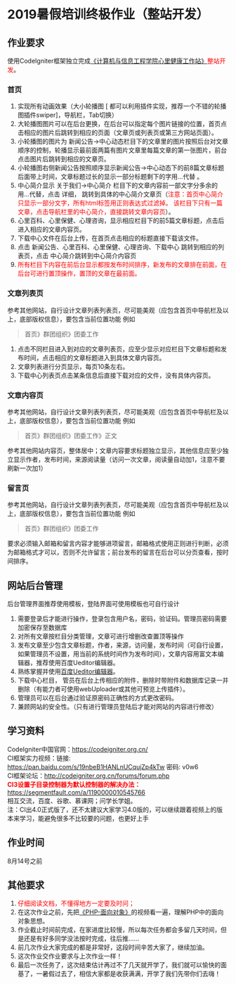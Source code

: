 # 2019暑假培训终极作业（整站开发）

## 作业要求

使用CodeIgniter框架独立完成[《计算机与信息工程学院心里健康工作站》](http://cs.henu.edu.cn/heart.htm)<font style="color:red;">整站开发</font>。

### 首页
1. 实现所有动画效果（大小轮播图 [ 都可以利用插件实现，推荐一个不错的轮播图插件swiper]，导航栏，Tab切换）
2. 大轮播图图片可以在后台更换，在后台可以指定每个图片链接的位置，首页点击相应的图片后跳转到相应的页面（文章页或列表页或第三方网站页面）。
3. 小轮播图的图片为 新闻公告->中心动态栏目下的文章里的图片按照后台对文章顺序的控制，轮播显示最前面两篇有图片文章里每篇文章的第一张图片，前台点击图片后跳转到相应的文章页。
4. 小轮播图右侧新闻公告按照顺序显示新闻公告->中心动态下的前8篇文章标题后面带上时间，文章标题过长的显示一部分标题剩下的字用…代替 。
5. 中心简介显示 关于我们->中心简介 栏目下的文章内容前一部文字分多余的用…代替，点击 详细， 跳转到具体的中心简介文章页（<font style="color:red;">注意：首页中心简介只显示一部分文字，所有html标签用正则表达式过滤掉。 该栏目下只有一篇文章，点击导航栏里的中心简介，直接跳转文章内容页</font>）。
6. 心里百科、心里保健、心理咨询，显示相应栏目下的前5篇文章标题，点击后进入相应的文章内容页。
7. 下载中心文件在后台上传，在首页点击相应的标题直接下载该文件。
8. 点击 新闻公告、心里百科、心里保健、心理咨询、下载中心 跳转到相应的列表页，点击 中心简介跳转到中心简介内容页
9. <font style="color:red;">所有栏目下内容在前后台显示都按发布时间排序，新发布的文章排在前面，在后台可进行置顶操作，置顶的文章在最前面。</font>

### 文章列表页
参考其他网站，自行设计文章列表列表页，尽可能美观（应包含首页中导航栏及以上，底部版权信息），要包含当前位置功能 例如
> 首页》群团组织》团委工作

1. 点击不同栏目进入到对应的文章列表页，应至少显示对应栏目下文章标题和发布时间，点击相应的文章标题进入到具体文章内容页。
2. 文章列表进行分页显示，每页10条左右。
3. 下载中心列表页点击某条信息后直接下载对应的文件，没有具体内容页。

### 文章内容页
参考其他网站，自行设计文章列表列表页，尽可能美观（应包含首页中导航栏及以上，底部版权信息），要包含当前位置功能 例如
> 首页》群团组织》团委工作》正文

参考其他网站内容页，整体居中；文章内容要求标题独立显示，其他信息应至少独立显示作者，发布时间，来源阅读量（访问一次文章，阅读量自动加1，注意不要刷新一次加1）

### 留言页
参考其他网站，自行设计文章列表列表页，尽可能美观（应包含首页中导航栏及以上，底部版权信息），要包含当前位置功能 例如
> 首页》群团组织》团委工作

要求必须输入邮箱和留言内容才能够进项留言，邮箱格式使用正则进行判断，必须为邮箱格式才可以，否则不允许留言；前台发布的留言在后台可以分页查看，按时间排序。

## 网站后台管理
后台管理界面推荐使用模板，登陆界面可使用模板也可自行设计

1. 需要登录后才能进行操作，登录包含用户名，密码，验证码。管理员密码需要加密保存至数据库
2. 对所有文章按栏目分类管理，文章可进行增删改查置顶等操作
3. 发布文章至少包含文章标题，作者，来源，访问量，发布时间（可自行设置，如果管理员不设置，用当前的系统时间作为发布时间），文章内容用富文本编辑器，推荐使用百度Ueditor编辑器。
4. 熟练掌握并使用[百度Ueditor编辑器](https://ueditor.baidu.com/website/index.html)。
5. 下载中心栏目， 管员在后台上传相应的附件，删除时带附件和数据库记录一并删除（有能力者可使用webUploader或其他可预览上传插件）。
6. 管理员可以在后台通过验证原密码正确性的方式更改密码。
7. 兼顾网站的安全性。（只有进行管理员登陆后才能对网站的内容进行修改）

## 学习资料
CodeIgniter中国官网：https://codeigniter.org.cn/ <br/>
CI框架实力视频：链接: https://pan.baidu.com/s/19nbeB1HANLnUCqujZp4kTw 密码: v0w6<br>
CI框架论坛：http://codeigniter.org.cn/forums/forum.php <br>
<font style="color:red;">**CI3设置子目录控制器为默认控制器的解决办法：**</font> https://segmentfault.com/a/1190000010545766 <br>
相互交流，百度、谷歌、慕课网；问学长学姐。<br>
注：CI出4.0正式版了，还不太建议大家学习4.0版的，可以继续跟着视频上的版本来学习，能避免很多不比较要的问题，也更好上手
## 作业时间

8月14号之前

## 其他要求

1. <font style="color:red">仔细阅读文档，不懂得地方一定要及时问；</font>
2. 在这次作业之前，先把[《PHP-面向对象》](https://www.imooc.com/learn/184)的视频看一遍，理解PHP中的面向对象思想。
3. 作业截止时间前完成，在家进度比较慢，所以每次任务都会多留几天时间，但是还是有好多同学没法按时完成，往后推......
4. 前几次作业大家完成的都是非常好，这段时间辛苦大家了，继续加油。
5. 这次作业交作业要求与上次作业一样！
6. 最后一次任务了，这次结束估计再过不了几天就开学了，我们就可以愉快的面基了，一暑假过去了，相信大家都是收获满满，开学了我们先带你们去嗨！
